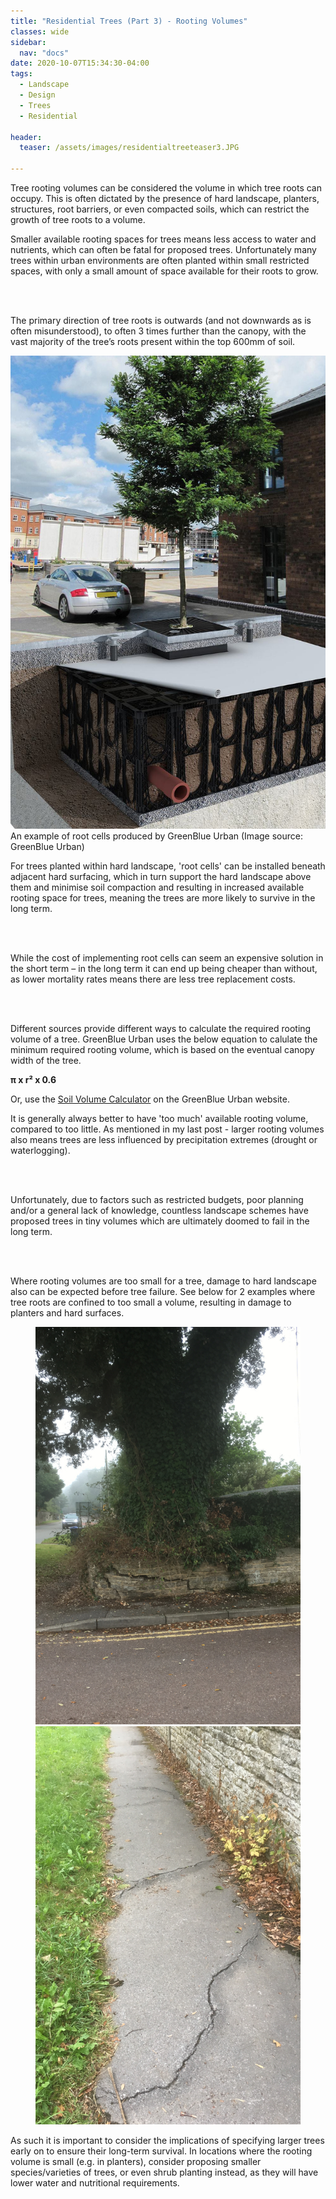 ```yaml
---
title: "Residential Trees (Part 3) - Rooting Volumes"
classes: wide
sidebar:
  nav: "docs"
date: 2020-10-07T15:34:30-04:00
tags:
  - Landscape
  - Design
  - Trees
  - Residential
  
header:
  teaser: /assets/images/residentialtreeteaser3.JPG
  
---
```


Tree rooting volumes can be considered the volume in which tree roots can occupy. This is often dictated by the presence of hard landscape, planters, structures, root barriers, or even compacted soils, which can restrict the growth of tree roots to a volume.

<p style="text-align: justify;">

Smaller available rooting spaces for trees means less access to water and nutrients, which can often be fatal for proposed trees. Unfortunately many trees within urban environments are often planted within small restricted spaces, with only a small amount of space available for their roots to grow.

<br><br>

The primary direction of tree roots is outwards (and not downwards as is often misunderstood), to often 3 times further than the canopy, with the vast majority of the tree’s roots present within the top 600mm of soil. 

</p>

<img src="/assets/images/greenblueurbanrootspace.jpg" alt="">
<figcaption>An example of root cells produced by GreenBlue Urban (Image source: GreenBlue Urban)</figcaption>

<p style="text-align: justify;">

For trees planted within hard landscape, 'root cells' can be installed beneath adjacent hard surfacing, which in turn support the hard landscape above them and minimise soil compaction and resulting in increased available rooting space for trees, meaning the trees are more likely to survive in the long term. 

<br><br>

While the cost of implementing root cells can seem an expensive solution in the short term – in the long term it can end up being cheaper than without, as lower mortality rates means there are less tree replacement costs.

<br><br>

Different sources provide different ways to calculate the required rooting volume of a tree. GreenBlue Urban uses the below equation to calulate the minimum required rooting volume, which is based on the eventual canopy width of the tree.

</p>

**π x r² x 0.6**

Or, use the [Soil Volume Calculator][volume-ref] on the GreenBlue Urban website.

[volume-ref]: https://www.greenblue.com/gb/resources/soil-calculator

<p style="text-align: justify;">

It is generally always better to have 'too much' available rooting volume, compared to too little.  As mentioned in my last post - larger rooting volumes  also means trees are less influenced by precipitation extremes (drought or waterlogging). 

<br><br>

Unfortunately, due to factors such as restricted budgets, poor planning and/or a general lack of knowledge, countless landscape schemes have proposed trees in tiny volumes which are ultimately doomed to fail in the long term.

<br><br>

Where rooting volumes are too small for a tree, damage to hard landscape also can be expected before tree failure. See below for 2 examples where tree roots are confined to too small a volume, resulting in damage to planters and hard surfaces.

</p>

<figure class="half">
    <a href="/assets/images/badprecedentplanter.JPG"><img src="/assets/images/badprecedentplanter.JPG"></a>
    <a href="/assets/images/pavementdamage.JPG"><img src="/assets/images/pavementdamage.JPG"></a>
</figure>

<p style="text-align: justify;">

As such it is important to consider the implications of specifying larger trees early on to ensure their long-term survival. In locations where the rooting volume is small (e.g. in planters), consider proposing smaller species/varieties of trees, or even shrub planting instead, as they will have lower water and nutritional requirements.

</p>
